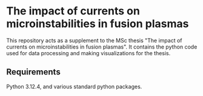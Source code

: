 # The impact of currents on microinstabilities in fusion plasmas
This repository acts as a supplement to the MSc thesis "The impact of currents on microinstabilities in fusion plasmas". It contains the python code used for data processing and making visualizations for the thesis.

## Requirements
Python 3.12.4, and various standard python packages.
